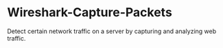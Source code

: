 # Wireshark-Capture-Packets
Detect certain network traffic on a server by capturing and analyzing web traffic. 

